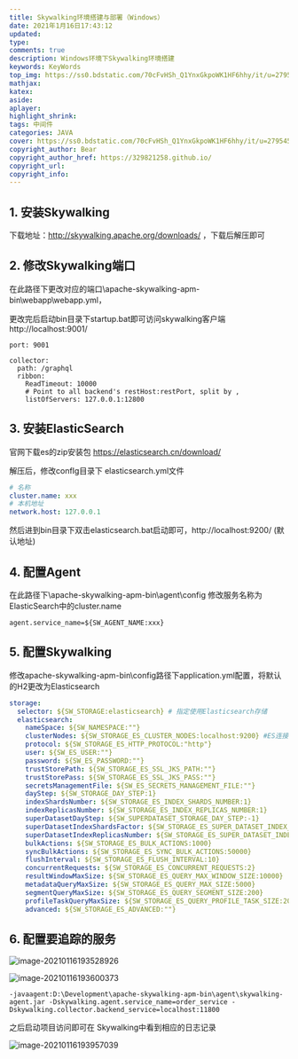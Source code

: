 ```yaml
---
title: Skywalking环境搭建与部署（Windows）
date: 2021年1月16日17:43:12
updated: 
type:	
comments: true
description: Windows环境下Skywalking环境搭建
keywords: KeyWords
top_img: https://ss0.bdstatic.com/70cFvHSh_Q1YnxGkpoWK1HF6hhy/it/u=2795457241,182311835&fm=26&gp=0.jpg
mathjax: 
katex:
aside:
aplayer:
highlight_shrink:
tags: 中间件
categories: JAVA
cover: https://ss0.bdstatic.com/70cFvHSh_Q1YnxGkpoWK1HF6hhy/it/u=2795457241,182311835&fm=26&gp=0.jpg
copyright_author: Bear
copyright_author_href: https://329821258.github.io/
copyright_url: 
copyright_info: 
---
```


## 1. 安装Skywalking ##

下载地址：http://skywalking.apache.org/downloads/ ，下载后解压即可

## 2. 修改Skywalking端口

在此路径下更改对应的端口\apache-skywalking-apm-bin\webapp\webapp.yml，

更改完后启动bin目录下startup.bat即可访问skywalking客户端 http://localhost:9001/

``` properties
port: 9001 

collector:
  path: /graphql
  ribbon:
    ReadTimeout: 10000
    # Point to all backend's restHost:restPort, split by ,
    listOfServers: 127.0.0.1:12800
```

## 3. 安装ElasticSearch

官网下载es的zip安装包 https://elasticsearch.cn/download/

解压后，修改confIg目录下 elasticsearch.yml文件

```yaml
# 名称
cluster.name: xxx
# 本机地址
network.host: 127.0.0.1
```

然后进到bin目录下双击elasticsearch.bat启动即可，http://localhost:9200/ (默认地址)

## 4. 配置Agent

在此路径下\apache-skywalking-apm-bin\agent\config 修改服务名称为ElasticSearch中的cluster.name

``` config
agent.service_name=${SW_AGENT_NAME:xxx} 
```

## 5. 配置Skywalking

修改apache-skywalking-apm-bin\config路径下application.yml配置，将默认的H2更改为Elasticsearch

``` yaml
storage:
  selector: ${SW_STORAGE:elasticsearch}	# 指定使用Elasticsearch存储
  elasticsearch:
    nameSpace: ${SW_NAMESPACE:""}	
    clusterNodes: ${SW_STORAGE_ES_CLUSTER_NODES:localhost:9200}	#ES连接地址
    protocol: ${SW_STORAGE_ES_HTTP_PROTOCOL:"http"}
    user: ${SW_ES_USER:""}
    password: ${SW_ES_PASSWORD:""}
    trustStorePath: ${SW_STORAGE_ES_SSL_JKS_PATH:""}
    trustStorePass: ${SW_STORAGE_ES_SSL_JKS_PASS:""}
    secretsManagementFile: ${SW_ES_SECRETS_MANAGEMENT_FILE:""} 
    dayStep: ${SW_STORAGE_DAY_STEP:1} 
    indexShardsNumber: ${SW_STORAGE_ES_INDEX_SHARDS_NUMBER:1} 
    indexReplicasNumber: ${SW_STORAGE_ES_INDEX_REPLICAS_NUMBER:1} 
    superDatasetDayStep: ${SW_SUPERDATASET_STORAGE_DAY_STEP:-1} 
    superDatasetIndexShardsFactor: ${SW_STORAGE_ES_SUPER_DATASET_INDEX_SHARDS_FACTOR:5} 
    superDatasetIndexReplicasNumber: ${SW_STORAGE_ES_SUPER_DATASET_INDEX_REPLICAS_NUMBER:0} 
    bulkActions: ${SW_STORAGE_ES_BULK_ACTIONS:1000} 
    syncBulkActions: ${SW_STORAGE_ES_SYNC_BULK_ACTIONS:50000} 
    flushInterval: ${SW_STORAGE_ES_FLUSH_INTERVAL:10} 
    concurrentRequests: ${SW_STORAGE_ES_CONCURRENT_REQUESTS:2}
    resultWindowMaxSize: ${SW_STORAGE_ES_QUERY_MAX_WINDOW_SIZE:10000}
    metadataQueryMaxSize: ${SW_STORAGE_ES_QUERY_MAX_SIZE:5000}
    segmentQueryMaxSize: ${SW_STORAGE_ES_QUERY_SEGMENT_SIZE:200}
    profileTaskQueryMaxSize: ${SW_STORAGE_ES_QUERY_PROFILE_TASK_SIZE:200}
    advanced: ${SW_STORAGE_ES_ADVANCED:""}
```

## 6. 配置要追踪的服务

![image-20210116193528926](https://s3.ax1x.com/2021/01/16/srCiB6.png)

![image-20210116193600373](https://s3.ax1x.com/2021/01/16/srCEND.png)

``` 
-javaagent:D:\Development\apache-skywalking-apm-bin\agent\skywalking-agent.jar -Dskywalking.agent.service_name=order_service -Dskywalking.collector.backend_service=localhost:11800
```

之后启动项目访问即可在 Skywalking中看到相应的日志记录

![image-20210116193957039](https://s3.ax1x.com/2021/01/16/srCV4e.png)